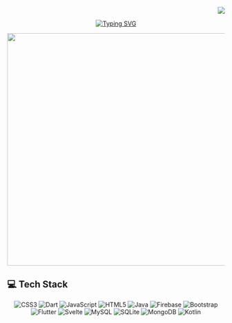 
<div align="right"> 

[![](https://visitcount.itsvg.in/api?id=AhmetOcak&icon=3&color=6)](https://visitcount.itsvg.in)

</div>

<div align="center">

[![Typing SVG](https://readme-typing-svg.herokuapp.com?font=Secular+One&pause=1000&color=6A9BEC&center=true&width=320&lines=Hello+There+%F0%9F%91%8B;I+am+Ahmet%2C+Android+Developer)](https://git.io/typing-svg)

</div>

<p align="center"> <img src="https://acegif.com/wp-content/uploads/2021/06/acegifdotcom-unique-lightsabre-3.gif" width="540" /> </p>

<!--
## 📊 GitHub Stats
<div align="center">

![](https://github-readme-stats.vercel.app/api?username=AhmetOcak&theme=tokyonight&hide_border=false&include_all_commits=true&count_private=true)<br/>
![](https://github-readme-streak-stats.herokuapp.com/?user=AhmetOcak&theme=tokyonight&hide_border=false)<br/>
![](https://github-readme-stats.vercel.app/api/top-langs/?username=AhmetOcak&theme=tokyonight&hide_border=false&include_all_commits=true&count_private=true&layout=compact)
</div>
-->


## 💻 Tech Stack
<div align="center">

![CSS3](https://img.shields.io/badge/css3-%231572B6.svg?style=for-the-badge&logo=css3&logoColor=white) ![Dart](https://img.shields.io/badge/dart-%230175C2.svg?style=for-the-badge&logo=dart&logoColor=white) ![JavaScript](https://img.shields.io/badge/javascript-%23323330.svg?style=for-the-badge&logo=javascript&logoColor=%23F7DF1E) ![HTML5](https://img.shields.io/badge/html5-%23E34F26.svg?style=for-the-badge&logo=html5&logoColor=white) ![Java](https://img.shields.io/badge/java-%23ED8B00.svg?style=for-the-badge&logo=java&logoColor=white) ![Firebase](https://img.shields.io/badge/firebase-%23039BE5.svg?style=for-the-badge&logo=firebase) ![Bootstrap](https://img.shields.io/badge/bootstrap-%23563D7C.svg?style=for-the-badge&logo=bootstrap&logoColor=white) ![Flutter](https://img.shields.io/badge/Flutter-%2302569B.svg?style=for-the-badge&logo=Flutter&logoColor=white) ![Svelte](https://img.shields.io/badge/svelte-%23f1413d.svg?style=for-the-badge&logo=svelte&logoColor=white) ![MySQL](https://img.shields.io/badge/mysql-%2300f.svg?style=for-the-badge&logo=mysql&logoColor=white) ![SQLite](https://img.shields.io/badge/sqlite-%2307405e.svg?style=for-the-badge&logo=sqlite&logoColor=white) ![MongoDB](https://img.shields.io/badge/MongoDB-%234ea94b.svg?style=for-the-badge&logo=mongodb&logoColor=white) ![Kotlin](https://img.shields.io/badge/kotlin-%230095D5.svg?style=for-the-badge&logo=kotlin&logoColor=white) 

</div>



